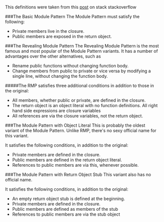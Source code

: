 This definitions were taken from this [post](https://stackoverflow.com/a/22918556/7028003) on stack stackoverflow

###The Basic Module Pattern
The Module Pattern must satisfy the following:

- Private members live in the closure.
- Public members are exposed in the return object.

###The Revealing Module Pattern
The Revealing Module Pattern is the most famous and most popular of the Module Pattern variants. It has a number of advantages over the other alternatives, such as

- Rename public functions without changing function body.
- Change members from public to private or vice versa by modifying a single line, without changing the function body.

#####The RMP satisfies three additional conditions in addition to those in the original:

- All members, whether public or private, are defined in the closure.
- The return object is an object literal with no function definitions. All right hand side expressions are closure variables
- All references are via the closure variables, not the return object.

###The Module Pattern with Object Literal
This is probably the oldest variant of the Module Pattern. Unlike RMP, there's no sexy official name for this variant.

It satisfies the following conditions, in addition to the original:

- Private members are defined in the closure.
- Public members are defined in the return object literal.
- References to public members are via this, whenever possible.

###The Module Pattern with Return Object Stub
This variant also has no official name.

It satisfies the following conditions, in addition to the original:

- An empty return object stub is defined at the beginning.
- Private members are defined in the closure.
- Public members are defined as members of the stub
- References to public members are via the stub object
